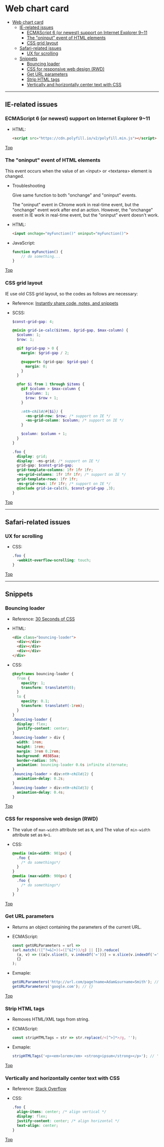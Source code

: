 # Web chart card

- [Web chart card](#web-chart-card)
  - [IE-related issues](#ie-related-issues)
    - [ECMAScript 6 (or newest) support on Internet Explorer 9~11](#ecmascript-6-or-newest-support-on-internet-explorer-911)
    - [The "oninput" event of HTML elements](#the-oninput-event-of-html-elements)
    - [CSS grid layout](#css-grid-layout)
  - [Safari-related issues](#safari-related-issues)
    - [UX for scrolling](#ux-for-scrolling)
  - [Snippets](#snippets)
    - [Bouncing loader](#bouncing-loader)
    - [CSS for responsive web design (RWD)](#css-for-responsive-web-design-rwd)
    - [Get URL parameters](#get-url-parameters)
    - [Strip HTML tags](#strip-html-tags)
    - [Vertically and horizontally center text with CSS](#vertically-and-horizontally-center-text-with-css)

---

## IE-related issues

### ECMAScript 6 (or newest) support on Internet Explorer 9~11

- HTML:

  ```html
  <script src="https://cdn.polyfill.io/v2/polyfill.min.js"></script>
  ```

[Top](#web-chart-card)

### The "oninput" event of HTML elements

This event occurs when the value of an \<input> or \<textarea> element is changed.

- Troubleshooting

  Give same function to both "onchange" and "oninput" events.

  The "oninput" event in Chrome work in real-time event, but the "onchange" event work after end an action. However, the "onchange" event in IE work in real-time event, but the "oninput" event doesn't work.

- HTML:

  ```html
  <input onchage="myFunction()" oninput="myFunction()">
  ```

- JavaScript:

  ```javascript
  function myFunction() {
      // do something...
  }
  ```

[Top](#web-chart-card)

### CSS grid layout

IE use old CSS grid layout, so the codes as follows are necessary:

- Reference: [Instantly share code, notes, and snippets](https://gist.github.com/rbnlffl)

- SCSS:

  ```scss
  $const-grid-gap: 4;

  @mixin grid-ie-calc($items, $grid-gap, $max-column) {
    $column: 1;
    $row: 1;

    @if $grid-gap > 0 {
      margin: $grid-gap / 2;

      @supports (grid-gap: $grid-gap) {
        margin: 0;
      }
    }

    @for $i from 1 through $items {
      @if $column > $max-column {
        $column: 1;
        $row: $row + 1;
      }

      :nth-child(#{$i}) {
        -ms-grid-row: $row; /* support on IE */
        -ms-grid-column: $column; /* support on IE */
      }

      $column: $column + 1;
    }
  }

  .foo {
    display: grid;
    display: -ms-grid; /* support on IE */
    grid-gap: $const-grid-gap;
    grid-template-columns: 1fr 1fr 1fr;
    -ms-grid-columns: 1fr 1fr 1fr; /* support on IE */
    grid-template-rows: 1fr 1fr;
    -ms-grid-rows: 1fr 1fr; /* support on IE */
    @include grid-ie-calc(6, $const-grid-gap ,3);
  }
  ```

[Top](#web-chart-card)

---

## Safari-related issues

### UX for scrolling

- CSS:

  ```css
  .foo {
    -webkit-overflow-scrolling: touch;
  }
  ```

[Top](#web-chart-card)

---

## Snippets

### Bouncing loader

- Reference: [30 Seconds of CSS](https://atomiks.github.io/30-seconds-of-css/#bouncing-loader)

- HTML:

  ```html
  <div class="bouncing-loader">
    <div></div>
    <div></div>
    <div></div>
  </div>
  ```

- CSS:

  ```css
  @keyframes bouncing-loader {
    from {
      opacity: 1;
      transform: translateY(0);
    }
    to {
      opacity: 0.1;
      transform: translateY(-1rem);
    }
  }
  .bouncing-loader {
    display: flex;
    justify-content: center;
  }
  .bouncing-loader > div {
    width: 1rem;
    height: 1rem;
    margin: 3rem 0.2rem;
    background: #8385aa;
    border-radius: 50%;
    animation: bouncing-loader 0.6s infinite alternate;
  }
  .bouncing-loader > div:nth-child(2) {
    animation-delay: 0.2s;
  }
  .bouncing-loader > div:nth-child(3) {
    animation-delay: 0.4s;
  }
  ```

[Top](#web-chart-card)

### CSS for responsive web design (RWD)

- The value of `man-width` attribute set as `N`, and The value of `min-width` attribute set as `N+1`.

- CSS:

  ```css
  @media (min-width: 901px) {
    .foo {
      /* do somethings*/
    }
  }
  @media (max-width: 900px) {
    .foo {
      /* do somethings*/
    }
  }
  ```

[Top](#web-chart-card)

### Get URL parameters

- Returns an object containing the parameters of the current URL.

- ECMAScript:

  ```javascript
  const getURLParameters = url =>
  (url.match(/([^?=&]+)(=([^&]*))/g) || []).reduce(
    (a, v) => ((a[v.slice(0, v.indexOf('='))] = v.slice(v.indexOf('=') + 1)), a),
    {}
  );
  ```

- Exmaple:

  ```javascript
  getURLParameters('http://url.com/page?name=Adam&surname=Smith'); // {name: 'Adam', surname: 'Smith'}
  getURLParameters('google.com'); // {}
  ```

[Top](#web-chart-card)

### Strip HTML tags

- Removes HTML/XML tags from string.

- ECMAScript:

  ```javascript
  const stripHTMLTags = str => str.replace(/<[^>]*>/g, '');
  ```

- Exmaple:

  ```javascript
  stripHTMLTags('<p><em>lorem</em> <strong>ipsum</strong></p>'); // 'lorem ipsum'
  ```

[Top](#web-chart-card)

### Vertically and horizontally center text with CSS

- Reference: [Stack Overflow](https://stackoverflow.com/questions/8865458/how-do-i-vertically-center-text-with-css)

- CSS:

  ```css
  .foo {
    align-items: center; /* align vertical */
    display: flex;
    justify-content: center; /* align horizontal */
    text-align: center;
  }
  ```

[Top](#web-chart-card)
